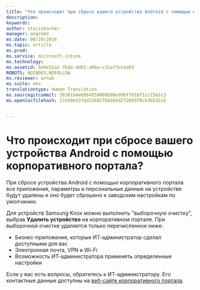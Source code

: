```yaml
---
title: "Что происходит при сбросе вашего устройства Android с помощью корпоративного портала? | Microsoft Intune"
description: 
keywords: 
author: staciebarker
manager: angrobe
ms.date: 08/29/2016
ms.topic: article
ms.prod: 
ms.service: microsoft-intune
ms.technology: 
ms.assetid: 5d4e31a2-7bda-4d62-a0ba-c31e77ecea03
ROBOTS: NOINDEX,NOFOLLOW
ms.reviewer: arnab
ms.suite: ems
translationtype: Human Translation
ms.sourcegitcommit: 38301b4e6964550008b08e99bf7016f1cc2561c3
ms.openlocfilehash: 27d49e53fdd23b82fbbb94d2f285978cb3b52b16


---
```



# Что происходит при сбросе вашего устройства Android с помощью корпоративного портала?

При сбросе устройства Android с помощью корпоративного портала все приложения, параметры и персональные данные на устройстве будут удалены и оно будет сброшено к заводским настройкам по умолчанию.

Для устройств Samsung Knox можно выполнить "выборочную очистку", выбрав **Удалить устройство** на корпоративном портале. При выборочной очистке удаляется только перечисленное ниже:

- Бизнес-приложения, которые ИТ-администратор сделал доступными для вас
- Электронная почта, VPN и Wi-Fi
- Возможность ИТ-администратора применять определенные настройки

Если у вас есть вопросы, обратитесь к ИТ-администратору. Его контактные данные доступны на [веб-сайте корпоративного портала](http://portal.manage.microsoft.com).





<!--HONumber=Aug16_HO5-->


